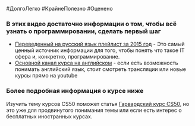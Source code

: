 #ДолгоЛегко #КрайнеПолезно #Оценено

### В этих видео достаточно информации о том, чтобы всё узнать о программировании, сделать первый шаг

- [Переведенный на русский язык плейлист за 2015 год](https://www.youtube.com/watch?v=Sy_wba7l1UU&list=PLawfWYMUziZqyUL5QDLVbe3j5BKWj42E5) - Это самый ценный источник информации для того, чтобы понять что такое IT сфера и, конкретно, программирование.
- [Основной канал курса на английском](https://www.youtube.com/@cs50/videos) - если есть возможность понимать английский язык, стоит смотреть трансляции или новые курсы прямо на youtube

### Более подробная информация о курсе ниже

Изучить тему курсов CS50 поможет статья [Гарвардский курс CS50](../Full/Гарвардский%20курс%20CS50.md), но это уже для продвинутого понимания темы или если есть интерес о бесплатных иностранных курсах.